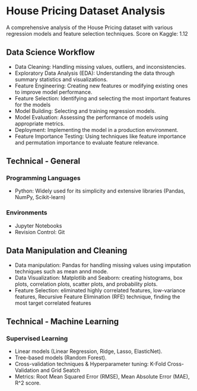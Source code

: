 # House Pricing Dataset Analysis
A comprehensive analysis of the House Pricing dataset with various regression models and feature selection techniques.
Score on Kaggle: 1.12

## Data Science Workflow
* Data Cleaning: Handling missing values, outliers, and inconsistencies.
* Exploratory Data Analysis (EDA): Understanding the data through summary statistics and visualizations.
* Feature Engineering: Creating new features or modifying existing ones to improve model performance.
* Feature Selection: Identifying and selecting the most important features for the models
* Model Building: Selecting and training regression models.
* Model Evaluation: Assessing the performance of models using appropriate metrics.
* Deployment: Implementing the model in a production environment.
* Feature Importance Testing: Using techniques like feature importance and permutation importance to evaluate feature relevance.

## Technical - General
### Programming Languages
* Python: Widely used for its simplicity and extensive libraries (Pandas, NumPy, Scikit-learn)

### Environments
* Jupyter Notebooks
* Revision Control: Git

## Data Manipulation and Cleaning
* Data manipulation: Pandas for handling missing values using imputation techniques such as mean annd mode.
* Data Visualization: Matplotlib and Seaborn: creating histograms, box plots, correlation plots, scatter plots, and probability plots.
* Feature Selection: eliminated highly correlated features, low-variance features, Recursive Feature Elimination (RFE) technique, finding the most target correlated features

## Technical - Machine Learning

### Supervised Learning
* Linear models (Linear Regression, Ridge, Lasso, ElasticNet).
* Tree-based models (Random Forest).
* Cross-validation techniques & Hyperparameter tuning: K-Fold Cross-Validation and Grid Seatch
* Metrics: Root Mean Squared Error (RMSE), Mean Absolute Error (MAE), R^2 score.
